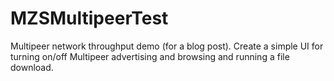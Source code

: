 MZSMultipeerTest
================

Multipeer network throughput demo (for a blog post). Create a simple UI for turning on/off Multipeer advertising and browsing and running a file download.
